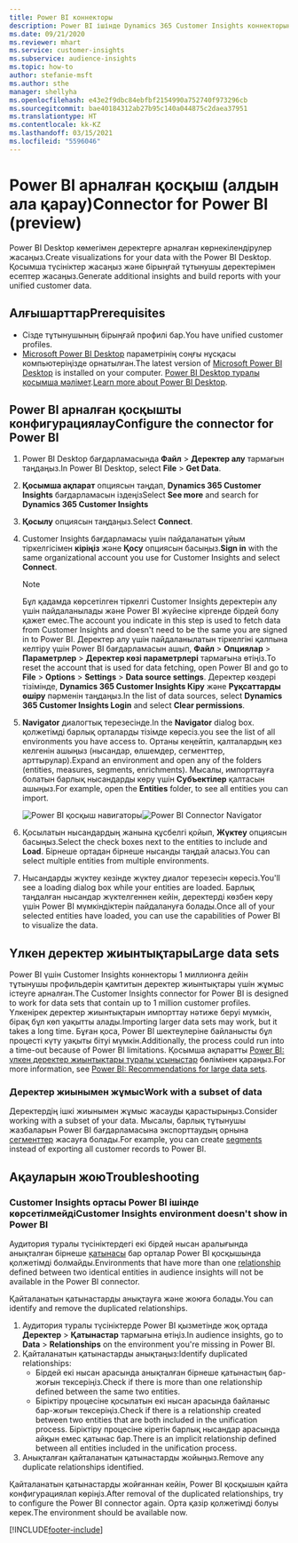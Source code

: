 ```yaml
---
title: Power BI коннекторы
description: Power BI ішінде Dynamics 365 Customer Insights коннекторын пайдалану жолы туралы ақпарат.
ms.date: 09/21/2020
ms.reviewer: mhart
ms.service: customer-insights
ms.subservice: audience-insights
ms.topic: how-to
author: stefanie-msft
ms.author: sthe
manager: shellyha
ms.openlocfilehash: e43e2f9dbc84ebfbf2154990a752740f973296cb
ms.sourcegitcommit: bae40184312ab27b95c140a044875c2daea37951
ms.translationtype: HT
ms.contentlocale: kk-KZ
ms.lasthandoff: 03/15/2021
ms.locfileid: "5596046"
---
```

# <a name="connector-for-power-bi-preview"></a><span data-ttu-id="db2f2-103">Power BI арналған қосқыш (алдын ала қарау)</span><span class="sxs-lookup"><span data-stu-id="db2f2-103">Connector for Power BI (preview)</span></span>

<span data-ttu-id="db2f2-104">Power BI Desktop көмегімен деректерге арналған көрнекілендірулер жасаңыз.</span><span class="sxs-lookup"><span data-stu-id="db2f2-104">Create visualizations for your data with the Power BI Desktop.</span></span> <span data-ttu-id="db2f2-105">Қосымша түсініктер жасаңыз және бірыңғай тұтынушы деректерімен есептер жасаңыз.</span><span class="sxs-lookup"><span data-stu-id="db2f2-105">Generate additional insights and build reports with your unified customer data.</span></span>

## <a name="prerequisites"></a><span data-ttu-id="db2f2-106">Алғышарттар</span><span class="sxs-lookup"><span data-stu-id="db2f2-106">Prerequisites</span></span>

- <span data-ttu-id="db2f2-107">Сізде тұтынушының бірыңғай профилі бар.</span><span class="sxs-lookup"><span data-stu-id="db2f2-107">You have unified customer profiles.</span></span>
- <span data-ttu-id="db2f2-108">[Microsoft Power BI Desktop](https://powerbi.microsoft.com/desktop/) параметрінің соңғы нұсқасы компьютеріңізде орнатылған.</span><span class="sxs-lookup"><span data-stu-id="db2f2-108">The latest version of [Microsoft Power BI Desktop](https://powerbi.microsoft.com/desktop/) is installed on your computer.</span></span> <span data-ttu-id="db2f2-109">[Power BI Desktop туралы қосымша мәлімет](/power-bi/desktop-what-is-desktop).</span><span class="sxs-lookup"><span data-stu-id="db2f2-109">[Learn more about Power BI Desktop](/power-bi/desktop-what-is-desktop).</span></span>

## <a name="configure-the-connector-for-power-bi"></a><span data-ttu-id="db2f2-110">Power BI арналған қосқышты конфигурациялау</span><span class="sxs-lookup"><span data-stu-id="db2f2-110">Configure the connector for Power BI</span></span>

1. <span data-ttu-id="db2f2-111">Power BI Desktop бағдарламасында **Файл** > **Деректер алу** тармағын таңдаңыз.</span><span class="sxs-lookup"><span data-stu-id="db2f2-111">In Power BI Desktop, select **File** > **Get Data**.</span></span>

1. <span data-ttu-id="db2f2-112">**Қосымша ақпарат** опциясын таңдап, **Dynamics 365 Customer Insights** бағдарламасын іздеңіз</span><span class="sxs-lookup"><span data-stu-id="db2f2-112">Select **See more** and search for **Dynamics 365 Customer Insights**</span></span>

1. <span data-ttu-id="db2f2-113">**Қосылу** опциясын таңдаңыз.</span><span class="sxs-lookup"><span data-stu-id="db2f2-113">Select **Connect**.</span></span>

1. <span data-ttu-id="db2f2-114">Customer Insights бағдарламасы үшін пайдаланатын ұйым тіркелгісімен **кіріңіз** және **Қосу** опциясын басыңыз.</span><span class="sxs-lookup"><span data-stu-id="db2f2-114">**Sign in** with the same organizational account you use for Customer Insights and select **Connect**.</span></span>
   > [!NOTE]
   > <span data-ttu-id="db2f2-115">Бұл қадамда көрсетілген тіркелгі Customer Insights деректерін алу үшін пайдаланылады және Power BI жүйесіне кіргенде бірдей болу қажет емес.</span><span class="sxs-lookup"><span data-stu-id="db2f2-115">The account you indicate in this step is used to fetch data from Customer Insights and doesn't need to be the same you are signed in to Power BI.</span></span> <span data-ttu-id="db2f2-116">Деректер алу үшін пайдаланылатын тіркелгіні қалпына келтіру үшін Power BI бағдарламасын ашып, **Файл** > **Опциялар** > **Параметрлер** > **Деректер көзі параметрлері** тармағына өтіңіз.</span><span class="sxs-lookup"><span data-stu-id="db2f2-116">To reset the account that is used for data fetching, open Power BI and go to **File** > **Options** > **Settings** > **Data source settings**.</span></span> <span data-ttu-id="db2f2-117">Деректер көздері тізімінде, **Dynamics 365 Customer Insights Кіру** және **Рұқсаттарды өшіру** пәрменін таңдаңыз.</span><span class="sxs-lookup"><span data-stu-id="db2f2-117">In the list of data sources, select **Dynamics 365 Customer Insights Login** and select **Clear permissions**.</span></span>  

1. <span data-ttu-id="db2f2-118">**Navigator** диалогтық терезесінде.</span><span class="sxs-lookup"><span data-stu-id="db2f2-118">In the **Navigator** dialog box.</span></span> <span data-ttu-id="db2f2-119">қолжетімді барлық орталарды тізімде көресіз.</span><span class="sxs-lookup"><span data-stu-id="db2f2-119">you see the list of all environments you have access to.</span></span> <span data-ttu-id="db2f2-120">Ортаны кеңейтіп, қалталардың кез келгенін ашыңыз (нысандар, өлшемдер, сегменттер, арттырулар).</span><span class="sxs-lookup"><span data-stu-id="db2f2-120">Expand an environment and open any of the folders (entities, measures, segments, enrichments).</span></span> <span data-ttu-id="db2f2-121">Мысалы, импорттауға болатын барлық нысандарды көру үшін **Субъектілер** қалтасын ашыңыз.</span><span class="sxs-lookup"><span data-stu-id="db2f2-121">For example, open the **Entities** folder, to see all entities you can import.</span></span>

   <span data-ttu-id="db2f2-122">![Power BI қосқыш навигаторы](media/power-bi-navigator.png "Power BI қосқыш навигаторы")</span><span class="sxs-lookup"><span data-stu-id="db2f2-122">![Power BI Connector Navigator](media/power-bi-navigator.png "Power BI Connector Navigator")</span></span>

1. <span data-ttu-id="db2f2-123">Қосылатын нысандардың жанына құсбелгі қойып, **Жүктеу** опциясын басыңыз.</span><span class="sxs-lookup"><span data-stu-id="db2f2-123">Select the check boxes next to the entities to include and **Load**.</span></span> <span data-ttu-id="db2f2-124">Бірнеше ортадан бірнеше нысанды таңдай аласыз.</span><span class="sxs-lookup"><span data-stu-id="db2f2-124">You can select multiple entities from multiple environments.</span></span>

1. <span data-ttu-id="db2f2-125">Нысандарды жүктеу кезінде жүктеу диалог терезесін көресіз.</span><span class="sxs-lookup"><span data-stu-id="db2f2-125">You'll see a loading dialog box while your entities are loaded.</span></span> <span data-ttu-id="db2f2-126">Барлық таңдалған нысандар жүктелгеннен кейін, деректерді көзбен көру үшін Power BI мүмкіндіктерін пайдалануға болады.</span><span class="sxs-lookup"><span data-stu-id="db2f2-126">Once all of your selected entities have loaded, you can use the capabilities of Power BI to visualize the data.</span></span>

## <a name="large-data-sets"></a><span data-ttu-id="db2f2-127">Үлкен деректер жиынтықтары</span><span class="sxs-lookup"><span data-stu-id="db2f2-127">Large data sets</span></span>

<span data-ttu-id="db2f2-128">Power BI үшін Customer Insights коннекторы 1 миллионға дейін тұтынушы профильдерін қамтитын деректер жиынтықтары үшін жұмыс істеуге арналған.</span><span class="sxs-lookup"><span data-stu-id="db2f2-128">The Customer Insights connector for Power BI is designed to work for data sets that contain up to 1 million customer profiles.</span></span> <span data-ttu-id="db2f2-129">Үлкенірек деректер жиынтықтарын импорттау нәтиже беруі мүмкін, бірақ бұл көп уақытты алады.</span><span class="sxs-lookup"><span data-stu-id="db2f2-129">Importing larger data sets may work, but it takes a long time.</span></span> <span data-ttu-id="db2f2-130">Бұған қоса, Power BI шектеулеріне байланысты бұл процесті күту уақыты бітуі мүмкін.</span><span class="sxs-lookup"><span data-stu-id="db2f2-130">Additionally, the process could run into a time-out because of Power BI limitations.</span></span> <span data-ttu-id="db2f2-131">Қосымша ақпаратты [Power BI: үлкен деректер жиынтықтары туралы ұсыныстар](/power-bi/admin/service-premium-what-is#large-datasets) бөлімінен қараңыз.</span><span class="sxs-lookup"><span data-stu-id="db2f2-131">For more information, see [Power BI: Recommendations for large data sets](/power-bi/admin/service-premium-what-is#large-datasets).</span></span> 

### <a name="work-with-a-subset-of-data"></a><span data-ttu-id="db2f2-132">Деректер жиынымен жұмыс</span><span class="sxs-lookup"><span data-stu-id="db2f2-132">Work with a subset of data</span></span>

<span data-ttu-id="db2f2-133">Деректердің ішкі жиынымен жұмыс жасауды қарастырыңыз.</span><span class="sxs-lookup"><span data-stu-id="db2f2-133">Consider working with a subset of your data.</span></span> <span data-ttu-id="db2f2-134">Мысалы, барлық тұтынушы жазбаларын Power BI бағдарламасына экспорттаудың орнына [сегменттер](segments.md) жасауға болады.</span><span class="sxs-lookup"><span data-stu-id="db2f2-134">For example, you can create [segments](segments.md) instead of exporting all customer records to Power BI.</span></span>

## <a name="troubleshooting"></a><span data-ttu-id="db2f2-135">Ақауларын жою</span><span class="sxs-lookup"><span data-stu-id="db2f2-135">Troubleshooting</span></span>

### <a name="customer-insights-environment-doesnt-show-in-power-bi"></a><span data-ttu-id="db2f2-136">Customer Insights ортасы Power BI ішінде көрсетілмейді</span><span class="sxs-lookup"><span data-stu-id="db2f2-136">Customer Insights environment doesn't show in Power BI</span></span>

<span data-ttu-id="db2f2-137">Аудитория туралы түсініктердегі екі бірдей нысан аралығында анықталған бірнеше [қатынасы](relationships.md) бар орталар Power BI қосқышында қолжетімді болмайды.</span><span class="sxs-lookup"><span data-stu-id="db2f2-137">Environments that have more than one [relationship](relationships.md) defined between two identical entities in audience insights will not be available in the Power BI connector.</span></span>

<span data-ttu-id="db2f2-138">Қайталанатын қатынастарды анықтауға және жоюға болады.</span><span class="sxs-lookup"><span data-stu-id="db2f2-138">You can identify and remove the duplicated relationships.</span></span>

1. <span data-ttu-id="db2f2-139">Аудитория туралы түсініктерде Power BI қызметінде жоқ ортада **Деректер** > **Қатынастар** тармағына өтіңіз.</span><span class="sxs-lookup"><span data-stu-id="db2f2-139">In audience insights, go to **Data** > **Relationships** on the environment you're missing in Power BI.</span></span>
2. <span data-ttu-id="db2f2-140">Қайталанатын қатынастарды анықтаңыз:</span><span class="sxs-lookup"><span data-stu-id="db2f2-140">Identify duplicated relationships:</span></span>
   - <span data-ttu-id="db2f2-141">Бірдей екі нысан арасында анықталған бірнеше қатынастың бар-жоғын тексеріңіз.</span><span class="sxs-lookup"><span data-stu-id="db2f2-141">Check if there is more than one relationship defined between the same two entities.</span></span>
   - <span data-ttu-id="db2f2-142">Біріктіру процесіне қосылатын екі нысан арасында байланыс бар-жоғын тексеріңіз.</span><span class="sxs-lookup"><span data-stu-id="db2f2-142">Check if there is a relationship created between two entities that are both included in the unification process.</span></span> <span data-ttu-id="db2f2-143">Біріктіру процесіне кіретін барлық нысандар арасында айқын емес қатынас бар.</span><span class="sxs-lookup"><span data-stu-id="db2f2-143">There is an implicit relationship defined between all entities included in the unification process.</span></span>
3. <span data-ttu-id="db2f2-144">Анықталған қайталанатын қатынастарды жойыңыз.</span><span class="sxs-lookup"><span data-stu-id="db2f2-144">Remove any duplicate relationships identified.</span></span>

<span data-ttu-id="db2f2-145">Қайталанатын қатынастарды жойғаннан кейін, Power BI қосқышын қайта конфигурациялап көріңіз.</span><span class="sxs-lookup"><span data-stu-id="db2f2-145">After removal of the duplicated relationships, try to configure the Power BI connector again.</span></span> <span data-ttu-id="db2f2-146">Орта қазір қолжетімді болуы керек.</span><span class="sxs-lookup"><span data-stu-id="db2f2-146">The environment should be available now.</span></span>

[!INCLUDE[footer-include](../includes/footer-banner.md)]